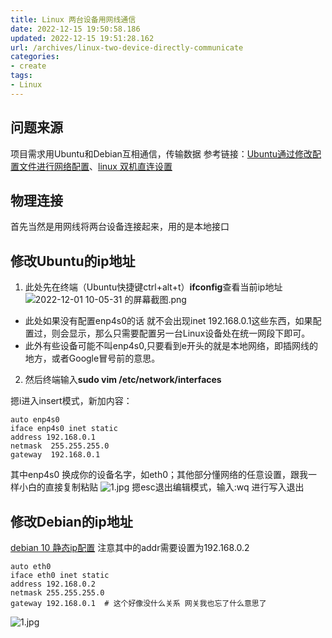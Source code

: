 ```yaml
---
title: Linux 两台设备用网线通信
date: 2022-12-15 19:50:58.186
updated: 2022-12-15 19:51:28.162
url: /archives/linux-two-device-directly-communicate
categories: 
- create
tags: 
- Linux
---
```


## 问题来源
项目需求用Ubuntu和Debian互相通信，传输数据
参考链接：[Ubuntu通过修改配置文件进行网络配置](https://blog.51cto.com/u_15315240/3202599)、[linux 双机直连设置](https://blog.51cto.com/yhd2011/732156)
## 物理连接
首先当然是用网线将两台设备连接起来，用的是本地接口
## 修改Ubuntu的ip地址

1. 此处先在终端（Ubuntu快捷键ctrl+alt+t）**ifconfig**查看当前ip地址
![2022-12-01 10-05-31 的屏幕截图.png](https://pic.keepjolly.com/halo/blog/2022/12/20221215194637.png?imageMogr2/format/webp|?watermark/3/type/3/text/a2VlcGpvbGx5)
- 此处如果没有配置enp4s0的话 就不会出现inet 192.168.0.1这些东西，如果配置过，则会显示，那么只需要配置另一台Linux设备处在统一网段下即可。
- 此外有些设备可能不叫enp4s0,只要看到e开头的就是本地网络，即插网线的地方，或者Google冒号前的意思。
2. 然后终端输入**sudo vim /etc/network/interfaces**

摁i进入insert模式，新加内容：
```
auto enp4s0
iface enp4s0 inet static
address 192.168.0.1
netmask  255.255.255.0
gateway  192.168.0.1
```
其中enp4s0 换成你的设备名字，如eth0；其他部分懂网络的任意设置，跟我一样小白的直接复制粘贴
![1.jpg](https://pic.keepjolly.com/halo/blog/2022/12/20221215194637-1.jpg?imageMogr2/format/webp|?watermark/3/type/3/text/a2VlcGpvbGx5)
摁esc退出编辑模式，输入:wq 进行写入退出
## 修改Debian的ip地址
[debian 10 静态ip配置](https://blog.csdn.net/weixin_45784720/article/details/109441084)
注意其中的addr需要设置为192.168.0.2
```
auto eth0
iface eth0 inet static
address 192.168.0.2
netmask 255.255.255.0
gateway 192.168.0.1  # 这个好像没什么关系 网关我也忘了什么意思了
```
![1.jpg](https://pic.keepjolly.com/halo/blog/2022/12/20221215194637-2.jpg?imageMogr2/format/webp|?watermark/3/type/3/text/a2VlcGpvbGx5)
